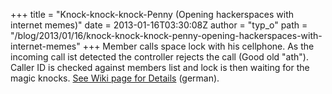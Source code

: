 +++
title = "Knock-knock-knock-Penny (Opening hackerspaces with internet memes)"
date = 2013-01-16T03:30:08Z
author = "typ_o"
path = "/blog/2013/01/16/knock-knock-knock-penny-opening-hackerspaces-with-internet-memes"
+++
Member calls space lock with his cellphone. As the incoming call ist
detected the controller rejects the call (Good old "ath"). Caller ID is
checked against members list and lock is then waiting for the magic
knocks. [See Wiki page for
Details](https://web.archive.org/web/20111031013858/https://flipdot.org/wiki/index.php?title=Zugangssystem)
(german).
